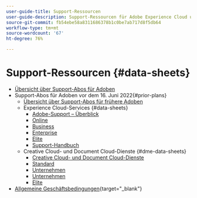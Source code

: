 ```yaml
---
user-guide-title: Support-Ressourcen
user-guide-description: Support-Ressourcen für Adobe Experience Cloud und Adobe Experience Platform.
source-git-commit: fb54ebe58a8311686378b1c0be7ab717d8f5db64
workflow-type: tm+mt
source-wordcount: '67'
ht-degree: 76%

---
```



# Support-Ressourcen {#data-sheets}

+ [Übersicht über Support-Abos für Adoben](overview.md)
+ Support-Abos für Adoben vor dem 16. Juni 2022{#prior-plans}
   + [Übersicht über Support-Abos für frühere Adoben](overview-prior-plans.md)
   + Experience Cloud-Services {#data-sheets}
      + [Adobe-Support – Überblick](dx-overview.md)
      + [Online](online.md)
      + [Business](business.md)
      + [Enterprise](enterprise.md)
      + [Elite](elite.md)
      + [Support-Handbuch](support-guide.md)
   + Creative Cloud- und Document Cloud-Dienste  {#dme-data-sheets}
      + [Creative Cloud- und Document Cloud-Dienste](dme-overview.md)
      + [Standard](dme-standard.md)
      + [Unternehmen](dme-business.md)
      + [Unternehmen](dme-enterprise.md)
      + [Elite](dme-elite.md)
+ [Allgemeine Geschäftsbedingungen](https://helpx.adobe.com/de/support/programs/support-policies-terms-conditions.html){target=&quot;_blank&quot;}

<!--

Articles must be added to this TOC file in order to render.

Use this list format to specify links to articles and section headings that expand and collapse in the left rail of the user guide.

An article link CANNOT be used as a section heading.
-->
